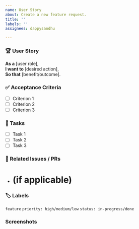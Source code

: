 ```yaml
---
name: User Story
about: Create a new feature request.
title: ''
labels: ''
assignees: dappysandhu

---
```


### 🏆 User Story  
**As a** [user role],  
**I want to** [desired action],  
**So that** [benefit/outcome].  

### ✅ Acceptance Criteria  
- [ ] Criterion 1  
- [ ] Criterion 2  
- [ ] Criterion 3  

### 📌 Tasks  
- [ ] Task 1  
- [ ] Task 2  
- [ ] Task 3  

### 📂 Related Issues / PRs  
- # (if applicable)  

### 🏷 Labels  
`feature` `priority: high/medium/low` `status: in-progress/done` 
<!-- Add any other context here. -->


### Screenshots
<!-- If applicable, add a few screenshots after finishing the story. -->
